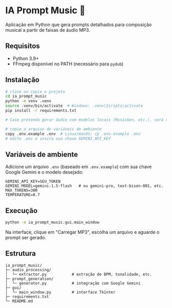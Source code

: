 # IA Prompt Music 🎵

Aplicação em Python que gera prompts detalhados para composição musical a partir de faixas de áudio MP3.

## Requisitos

* Python 3.9+
* FFmpeg disponível no PATH (necessário para `pydub`)

## Instalação

```bash
# clone ou copie o projeto
cd ia_prompt_music
python -m venv .venv
source .venv/bin/activate  # Windows: .venv\Scripts\activate
pip install -r requirements.txt

# Caso pretenda gerar áudio com modelos locais (MusicGen, etc.), será necessário instalar PyTorch e demais dependências extras.

# copie o arquivo de variáveis de ambiente
copy .env.example .env  # Linux/macOS: cp .env.example .env
# edite .env e insira sua chave GEMINI_API_KEY
```

## Variáveis de ambiente

Adicione um arquivo `.env` (baseado em `.env.example`) com sua chave Google Gemini e o modelo desejado:

```dotenv
GEMINI_API_KEY=SEU_TOKEN
GEMINI_MODEL=gemini-1.5-flash   # ou gemini-pro, text-bison-001, etc.
MAX_TOKENS=300
TEMPERATURE=0.7
```

## Execução

```bash
python -m ia_prompt_music.gui.main_window
```

Na interface, clique em "Carregar MP3", escolha um arquivo e aguarde o prompt ser gerado.

## Estrutura

```
ia_prompt_music/
├─ audio_processing/
│  └─ extractor.py           # extração de BPM, tonalidade, etc.
├─ prompt_generation/
│  └─ generator.py           # integração com Google Gemini
├─ gui/
│  └─ main_window.py         # interface Tkinter
├─ requirements.txt
└─ README.md
```